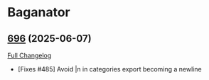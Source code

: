 # Baganator

## [696](https://github.com/Baganator/Baganator/tree/696) (2025-06-07)
[Full Changelog](https://github.com/Baganator/Baganator/compare/695...696) 

- [Fixes #485] Avoid |n in categories export becoming a newline  
